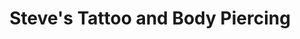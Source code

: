 ---
title: "Steve's Tattoo and Body Piercing"
url: /madison/steves-tattoo-and-body-piercing/
shop: tattoo
---